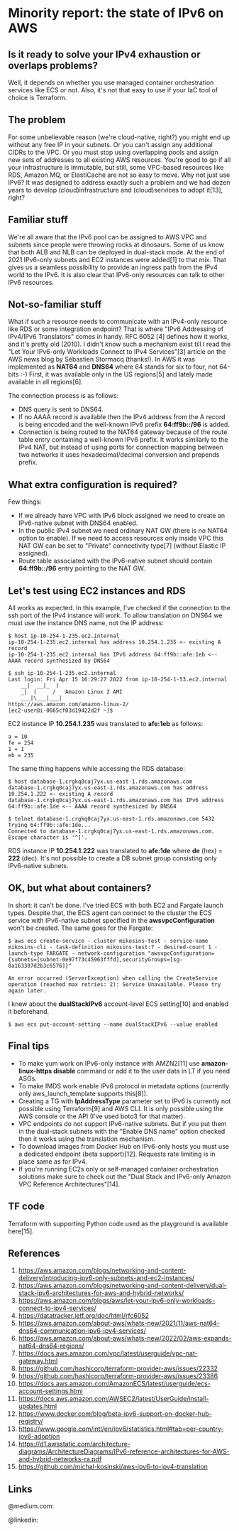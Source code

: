 # Minority report: the state of IPv6 on AWS
## Is it ready to solve your IPv4 exhaustion or overlaps problems?
Well, it depends on whether you use managed container orchestration services like ECS or not. Also, it's not that easy to use if your IaC tool of choice is Terraform.
## The problem
For some unbelievable reason (we're cloud-native, right?) you might end up without any free IP in your subnets. Or you can't assign any additional CIDRs to the VPC. Or you must stop using overlapping pools and assign new sets of addresses to all existing AWS resources. You're good to go if all your infrastructure is immutable, but still, some VPC-based resources like RDS, Amazon MQ, or ElastiCache are not so easy to move. Why not just use IPv6? It was designed to address exactly such a problem and we had dozen years to develop (cloud)infrastructure and (cloud)services to adopt it[13], right?
## Familiar stuff
We're all aware that the IPv6 pool can be assigned to AWS VPC and subnets since people were throwing rocks at dinosaurs. Some of us know that both ALB  and NLB can be deployed in dual-stack mode. At the end of 2021 IPv6-only subnets and EC2 instances were added[1] to that mix. That gives us a seamless possibility to provide an ingress path from the IPv4 world to the IPv6. It is also clear that IPv6-only resources can talk to other IPv6 resources.
## Not-so-familiar stuff
What if such a resource needs to communicate with an IPv4-only resource like RDS or some integration endpoint? That is where "IPv6 Addressing of IPv4/IPv6 Translators" comes in handy. RFC 6052 [4] defines how it works, and it's pretty old (2010). I didn't know such a mechanism exist till I read the "Let Your IPv6-only Workloads Connect to IPv4 Services"[3] article on the AWS news blog by Sébastien Stormacq (thanks!). In AWS it was implemented as **NAT64** and **DNS64** where 64 stands for six to four, not 64-bits :-) First, it was available only in the US regions[5] and lately made available in all regions[6].

The connection process is as follows:
* DNS query is sent to DNS64.
* If no AAAA record is available then the IPv4 address from the A record is being encoded and the well-known IPv6 prefix **64:ff9b::/96** is added.
* Connection is being routed to the NAT64 gateway because of the route table entry containing a well-known IPv6 prefix. It works similarly to the IPv4 NAT, but instead of using ports for connection mapping between two networks it uses hexadecimal/decimal conversion and prepends prefix.
## What extra configuration is required?
Few things:
* If we already have VPC with IPv6 block assigned we need to create an IPv6-native subnet with DNS64 enabled.
* In the public IPv4 subnet we need ordinary NAT GW (there is no NAT64 option to enable). If we need to access resources only inside VPC this NAT GW can be set to "Private" connectivity type[7] (without Elastic IP assigned).
* Route table associated with the IPv6-native subnet should contain **64:ff9b::/96** entry pointing to the NAT GW.
## Let's test using EC2 instances and RDS
All works as expected. In this example, I've checked if the connection to the ssh port of the IPv4 instance will work. To allow translation on DNS64 we must use the instance DNS name, not the IP address:
```
$ host ip-10-254-1-235.ec2.internal
ip-10-254-1-235.ec2.internal has address 10.254.1.235 <- existing A record
ip-10-254-1-235.ec2.internal has IPv6 address 64:ff9b::afe:1eb <-- AAAA record synthesized by DNS64

$ ssh ip-10-254-1-235.ec2.internal
Last login: Fri Apr 15 16:29:27 2022 from ip-10-254-1-53.ec2.internal
    __|  __|_  )
    _|  (     /   Amazon Linux 2 AMI
    ___|\___|___|  
https://aws.amazon.com/amazon-linux-2/
[ec2-user@i-0665cf03d19422d2f ~]$
```
EC2 instance IP **10.254.1.235** was translated to **afe:1eb** as follows:
```
a = 10
fe = 254
1 = 1
eb = 235
```
The same thing happens while accessing the RDS database:
```
$ host database-1.crgkq0caj7yx.us-east-1.rds.amazonaws.com
database-1.crgkq0caj7yx.us-east-1.rds.amazonaws.com has address 10.254.1.222 <- existing A record
database-1.crgkq0caj7yx.us-east-1.rds.amazonaws.com has IPv6 address 64:ff9b::afe:1de <-- AAAA record synthesized by DNS64

$ telnet database-1.crgkq0caj7yx.us-east-1.rds.amazonaws.com 5432
Trying 64:ff9b::afe:1de...
Connected to database-1.crgkq0caj7yx.us-east-1.rds.amazonaws.com.
Escape character is '^]'.
```
RDS instance IP **10.254.1.222** was translated to **afe:1de** where **de** (hex) = **222** (dec).
It's not possible to create a DB subnet group consisting only IPv6-native subnets.
## OK, but what about containers?
In short: it can't be done. I've tried ECS with both EC2 and Fargate launch types. Despite that, the ECS agent can connect to the cluster the ECS service with IPv6-native subnet specified in the **awsvpcConfiguration** won't be created. The same goes for the Fargate:
```
$ aws ecs create-service - cluster mikosins-test - service-name mikosins-cli - task-definition mikosins-test:7 - desired-count 1 - launch-type FARGATE - network-configuration "awsvpcConfiguration={subnets=[subnet-0e97f73c45963fffd],securityGroups=[sg-0a163307d2b3c6576]}"

An error occurred (ServerException) when calling the CreateService operation (reached max retries: 2): Service Unavailable. Please try again later.
```
I knew about the **dualStackIPv6** account-level ECS setting[10] and enabled it beforehand.
```
$ aws ecs put-account-setting --name dualStackIPv6 --value enabled
```
## Final tips
* To make yum work on IPv6-only instance with AMZN2[11] use **amazon-linux-https disable** command or add it to the user data in LT if you need ASGs.
* To make IMDS work enable IPv6 protocol in metadata options (currently only aws_launch_template supports this[8]).
* Creating a TG with **IpAddressType** parameter set to IPv6 is currently not possible using Terraform[9] and AWS CLI. It is only possible using the AWS console or the API (I've used boto3 for that matter).
* VPC endpoints do not support IPv6-native subnets. But if you put them in the dual-stack subnets with the "Enable DNS name" option checked then it works using the translation mechanism.
* To download images from Docker Hub on IPv6-only hosts you must use a dedicated endpoint (beta support)[12]. Requests rate limiting is in place same as for IPv4.
* If you're running EC2s only or self-managed container orchestration solutions make sure to check out the "Dual Stack and IPv6-only Amazon VPC Reference Architectures"[14].
## TF code
Terraform with supporting Python code used as the playground is available here[15].
## References
1. https://aws.amazon.com/blogs/networking-and-content-delivery/introducing-ipv6-only-subnets-and-ec2-instances/
2. https://aws.amazon.com/blogs/networking-and-content-delivery/dual-stack-ipv6-architectures-for-aws-and-hybrid-networks/
3. https://aws.amazon.com/blogs/aws/let-your-ipv6-only-workloads-connect-to-ipv4-services/
4. https://datatracker.ietf.org/doc/html/rfc6052
5. https://aws.amazon.com/about-aws/whats-new/2021/11/aws-nat64-dns64-communication-ipv6-ipv4-services/
6. https://aws.amazon.com/about-aws/whats-new/2022/02/aws-expands-nat64-dns64-regions/
7. https://docs.aws.amazon.com/vpc/latest/userguide/vpc-nat-gateway.html
8. https://github.com/hashicorp/terraform-provider-aws/issues/22332
9. https://github.com/hashicorp/terraform-provider-aws/issues/23386
10. https://docs.aws.amazon.com/AmazonECS/latest/userguide/ecs-account-settings.html
11. https://docs.aws.amazon.com/AWSEC2/latest/UserGuide/install-updates.html
12. https://www.docker.com/blog/beta-ipv6-support-on-docker-hub-registry/
13. https://www.google.com/intl/en/ipv6/statistics.html#tab=per-country-ipv6-adoption
14. https://d1.awsstatic.com/architecture-diagrams/ArchitectureDiagrams/IPv6-reference-architectures-for-AWS-and-hybrid-networks-ra.pdf
15. https://github.com/michal-kosinski/aws-ipv6-to-ipv4-translation
## Links
@medium.com:

@linkedin: 